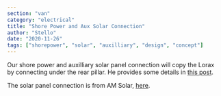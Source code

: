 ```yaml
---
section: "van"
category: "electrical"
title: "Shore Power and Aux Solar Connection"
author: "Stello"
date: "2020-11-26"
tags: ["shorepower", "solar", "auxilliary", "design", "concept"]
---
```




Our shore power and auxilliary solar panel connection will copy the Lorax by connecting under the rear pillar.  He provides some details in [this post](https://www.fordtransitusaforum.com/threads/the-lorax-build-thread.72698/post-1074290). 



The solar panel connection is from AM Solar, [here](https://amsolar.com/rv-connections/plug-prtbl-batt-8ga).

